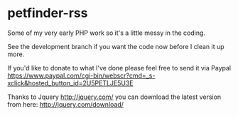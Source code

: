 petfinder-rss
=============

Some of my very early PHP work so it's a little messy in the coding.

See the development branch if you want the code now before I clean it up more.

If you'd like to donate to what I've done please feel free to send it via Paypal https://www.paypal.com/cgi-bin/webscr?cmd=_s-xclick&hosted_button_id=2U5PETLJE5U3E

Thanks to Jquery http://jquery.com/ you can download the latest version from here: http://jquery.com/download/
